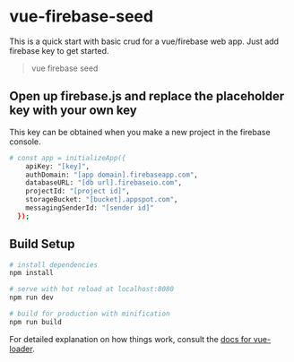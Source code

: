 # vue-firebase-seed
This is a quick start with basic crud for a vue/firebase web app. Just add firebase key to get started.

> vue firebase seed
## Open up firebase.js and replace the placeholder key with your own key
This key can be obtained when you make a new project in the firebase console.

``` bash
# const app = initializeApp({
    apiKey: "[key]",
    authDomain: "[app domain].firebaseapp.com",
    databaseURL: "[db url].firebaseio.com",
    projectId: "[project id]",
    storageBucket: "[bucket].appspot.com",
    messagingSenderId: "[sender id]"
  });
```


## Build Setup

``` bash
# install dependencies
npm install

# serve with hot reload at localhost:8080
npm run dev

# build for production with minification
npm run build
```

For detailed explanation on how things work, consult the [docs for vue-loader](http://vuejs.github.io/vue-loader).
